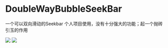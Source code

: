 # DoubleWayBubbleSeekBar
一个可以双向滑动的Seekbar 个人项目使用，没有十分强大的功能；起一个抛砖引玉的作用

![](http://ww1.sinaimg.cn/large/707b3cfbgy1fgn1x3sqgfj20u01hcgml.jpg)
![](http://ww1.sinaimg.cn/large/707b3cfbgy1fgn1x3uasmj20u01hcmy4.jpg)

